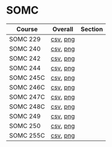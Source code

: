 # SOMC

| Course | Overall | Section |
| ------ | ------- | ------- |
| SOMC 229 | [csv](https://github.com/UCSD-Historical-Enrollment-Data/2025Spring/blob/main/overall/SOMC%20229.csv), [png](https://raw.githubusercontent.com/UCSD-Historical-Enrollment-Data/2025Spring/main/plot_overall/SOMC%20229.png) |  |
| SOMC 240 | [csv](https://github.com/UCSD-Historical-Enrollment-Data/2025Spring/blob/main/overall/SOMC%20240.csv), [png](https://raw.githubusercontent.com/UCSD-Historical-Enrollment-Data/2025Spring/main/plot_overall/SOMC%20240.png) |  |
| SOMC 242 | [csv](https://github.com/UCSD-Historical-Enrollment-Data/2025Spring/blob/main/overall/SOMC%20242.csv), [png](https://raw.githubusercontent.com/UCSD-Historical-Enrollment-Data/2025Spring/main/plot_overall/SOMC%20242.png) |  |
| SOMC 244 | [csv](https://github.com/UCSD-Historical-Enrollment-Data/2025Spring/blob/main/overall/SOMC%20244.csv), [png](https://raw.githubusercontent.com/UCSD-Historical-Enrollment-Data/2025Spring/main/plot_overall/SOMC%20244.png) |  |
| SOMC 245C | [csv](https://github.com/UCSD-Historical-Enrollment-Data/2025Spring/blob/main/overall/SOMC%20245C.csv), [png](https://raw.githubusercontent.com/UCSD-Historical-Enrollment-Data/2025Spring/main/plot_overall/SOMC%20245C.png) |  |
| SOMC 246C | [csv](https://github.com/UCSD-Historical-Enrollment-Data/2025Spring/blob/main/overall/SOMC%20246C.csv), [png](https://raw.githubusercontent.com/UCSD-Historical-Enrollment-Data/2025Spring/main/plot_overall/SOMC%20246C.png) |  |
| SOMC 247C | [csv](https://github.com/UCSD-Historical-Enrollment-Data/2025Spring/blob/main/overall/SOMC%20247C.csv), [png](https://raw.githubusercontent.com/UCSD-Historical-Enrollment-Data/2025Spring/main/plot_overall/SOMC%20247C.png) |  |
| SOMC 248C | [csv](https://github.com/UCSD-Historical-Enrollment-Data/2025Spring/blob/main/overall/SOMC%20248C.csv), [png](https://raw.githubusercontent.com/UCSD-Historical-Enrollment-Data/2025Spring/main/plot_overall/SOMC%20248C.png) |  |
| SOMC 249 | [csv](https://github.com/UCSD-Historical-Enrollment-Data/2025Spring/blob/main/overall/SOMC%20249.csv), [png](https://raw.githubusercontent.com/UCSD-Historical-Enrollment-Data/2025Spring/main/plot_overall/SOMC%20249.png) |  |
| SOMC 250 | [csv](https://github.com/UCSD-Historical-Enrollment-Data/2025Spring/blob/main/overall/SOMC%20250.csv), [png](https://raw.githubusercontent.com/UCSD-Historical-Enrollment-Data/2025Spring/main/plot_overall/SOMC%20250.png) |  |
| SOMC 255C | [csv](https://github.com/UCSD-Historical-Enrollment-Data/2025Spring/blob/main/overall/SOMC%20255C.csv), [png](https://raw.githubusercontent.com/UCSD-Historical-Enrollment-Data/2025Spring/main/plot_overall/SOMC%20255C.png) |  |
